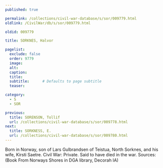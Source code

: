 ```yaml
---
published: true

permalink: /collections/civil-war-database/s/sor/009779.html
oldlink: /CivilWar/db/s/sor/009779.html

oldid: 009779

title: SORKNES, Halvor

pagelist:
  exclude: false
  order: 9779
  image: 
  alt:
  caption:
  title:
  subtitle:      # Defaults to page subtitle
  teaser:

category: 
  - S 
  - SOR

previous:
  title: SORENSON, Tollif
  url: /collections/civil-war-database/s/sor/009778.html  
next:
  title: SORKNESS, E.
  url: /collections/civil-war-database/s/sor/009780.html   
---
```

Born in Norway, son of Lars Gulbrandsen of Teistua, North Sorknes, and his wife, Kirsti Saetre. Civil War: Private. Said to have died in the war. Sources: (Book &#147;From Norway&#146;s Shores&#148; in DGA library, Decorah IA)